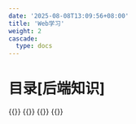```yaml
---
date: '2025-08-08T13:09:56+08:00'
title: 'Web学习'
weight: 2
cascade:
  type: docs
---
```


# 目录[后端知识]
{{<cards>}} 
{{<card link="./web开发基础" title="Web开发基础" icon="document-duplicate">}}
{{<card link="./servlet技术详解" title="Servlet技术详解" icon="document-duplicate">}} 
{{</cards>}}